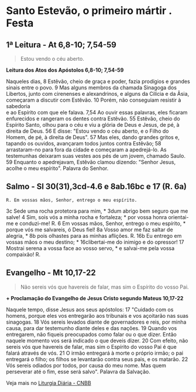 # Santo Estevão, o primeiro mártir . Festa

## 1ª Leitura - At 6,8-10; 7,54-59

> Estou vendo o céu aberto.

**Leitura dos Atos dos Apóstolos 6,8-10; 7,54-59**

Naqueles dias, 
8 Estêvão, cheio de graça e poder, 
 fazia prodígios e grandes sinais entre o povo. 
9 Mas alguns membros da chamada Sinagoga dos Libertos, 
 junto com cirenenses e alexandrinos, 
 e alguns da Cilícia e da Âsia, 
 começaram a discutir com Estêvão. 
10 Porém, não conseguiam 
 resistir à sabedoria  
 e ao Espírito com que ele falava. 
7,54 Ao ouvir essas palavras, eles ficaram enfurecidos 
 e rangeram os dentes contra Estêvão. 
55 Estêvão, cheio do Espírito Santo, 
 olhou para o céu e viu a glória de Deus 
 e Jesus, de pé, à direita de Deus. 
56 E disse: "Estou vendo o céu aberto, 
 e o Filho do Homem, de pé, à direita de Deus". 
57 Mas eles, dando grandes gritos 
 e, tapando os ouvidos, 
 avançaram todos juntos contra Estêvão; 
58 arrastaram-no para fora da cidade 
 e começaram a apedrejá-lo. 
 As testemunhas deixaram suas vestes 
 aos pés de um jovem, chamado Saulo. 
59 Enquanto o apedrejavam, Estêvão clamou dizendo: 
 "Senhor Jesus, acolhe o meu espírito". 
 Palavra do Senhor.

## Salmo - Sl 30(31),3cd-4.6 e 8ab.16bc e 17 (R. 6a)

`R. Em vossas mãos, Senhor, entrego o meu espírito.`

3c Sede uma rocha protetora para mim, * 
 3dum abrigo bem seguro que me salve! 
4 Sim, sois vós a minha rocha e fortaleza; * 
 por vossa honra orientai-me e conduzi-me! R. 
6 Em vossas mãos, Senhor, entrego o meu espírito, * 
 porque vós me salvareis, ó Deus fiel! 
8a Vosso amor me faz saltar de alegria, * 
8b pois olhastes para as minhas aflições. R. 
16b Eu entrego em vossas mãos o meu destino; * 
 16clibertai-me do inimigo e do opressor! 
17 Mostrai serena a vossa face ao vosso servo, * 
 e salvai-me pela vossa compaixão! R.

## Evangelho - Mt 10,17-22

> Não sereis vós que havereis de falar, mas sim o Espírito do vosso Pai.

**+ Proclamação do Evangelho de Jesus Cristo segundo Mateus 10,17-22**

Naquele tempo, disse Jesus aos seus apóstolos: 
17 "Cuidado com os homens, 
 porque eles vos entregarão aos tribunais 
 e vos açoitarão nas suas sinagogas. 
18 Vós sereis levados 
 diante de governadores e reis, por minha causa, 
 para dar testemunho diante deles e das nações. 
19 Quando vos entregarem, 
 não fiqueis preocupados como falar ou o que dizer. 
 Então naquele momento 
 vos será indicado o que deveis dizer. 
20 Com efeito, não sereis vós que havereis de falar, 
 mas sim o Espírito do vosso Pai 
 é que falará através de vós. 
21 O irmão entregará à morte o próprio irmão; 
 o pai entregará o filho; 
 os filhos se levantarão contra seus pais, 
 e os matarão. 
22 Vós sereis odiados por todos, 
 por causa do meu nome. 
 Mas quem perseverar até o fim, 
 esse será salvo". 
 Palavra da Salvação.

Veja mais no [Liturgia Diária - CNBB](http://liturgiadiaria.cnbb.org.br/app/user/user/UserView.php?ano=2016&mes=12&dia=26)